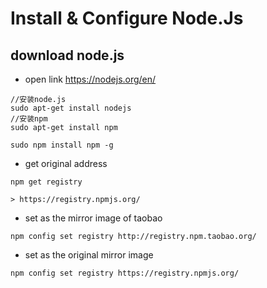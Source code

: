 # Install & Configure Node.Js

## download node.js

- open link  https://nodejs.org/en/

```shell
//安装node.js
sudo apt-get install nodejs
//安装npm
sudo apt-get install npm

sudo npm install npm -g
```

- get original address

```shell
npm get registry 

> https://registry.npmjs.org/
```

- set as the mirror image of taobao

```shell
npm config set registry http://registry.npm.taobao.org/
```

- set as the original mirror image

```shell
npm config set registry https://registry.npmjs.org/
```